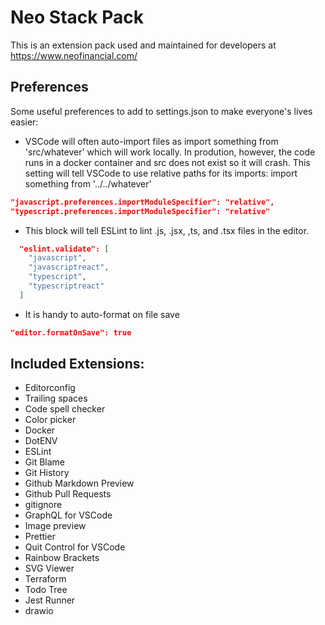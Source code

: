 # Neo Stack Pack

This is an extension pack used and maintained for developers at https://www.neofinancial.com/

## Preferences

Some useful preferences to add to settings.json to make everyone's lives easier:

- VSCode will often auto-import files as import something from 'src/whatever' which will work locally. In prodution, however, the code runs in a docker container and src does not exist so it will crash. This setting will tell VSCode to use relative paths for its imports: import something from '../../whatever'

```json
"javascript.preferences.importModuleSpecifier": "relative",
"typescript.preferences.importModuleSpecifier": "relative"
```

- This block will tell ESLint to lint .js, .jsx, ,ts, and .tsx files in the editor.

```json
  "eslint.validate": [
    "javascript",
    "javascriptreact",
    "typescript",
    "typescriptreact"
  ]
```

- It is handy to auto-format on file save

```json
"editor.formatOnSave": true
```

## Included Extensions:

- Editorconfig
- Trailing spaces
- Code spell checker
- Color picker
- Docker
- DotENV
- ESLint
- Git Blame
- Git History
- Github Markdown Preview
- Github Pull Requests
- gitignore
- GraphQL for VSCode
- Image preview
- Prettier
- Quit Control for VSCode
- Rainbow Brackets
- SVG Viewer
- Terraform
- Todo Tree
- Jest Runner
- drawio
